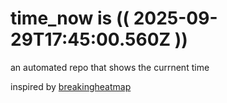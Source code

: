 # time_now is (( 2025-09-29T17:45:00.560Z ))

an automated repo that shows the currnent time

inspired by [breakingheatmap](https://github.com/breakingheatmap/breakingheatmap)